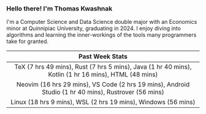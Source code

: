 
### Hello there! I'm Thomas Kwashnak

I'm a Computer Science and Data Science double major with an Economics
minor at Quinnipiac University, graduating in 2024.
I enjoy diving into algorithms and learning the inner-workings of the tools
many programmers take for granted.

| Past Week Stats |
| :---: |
| TeX (7 hrs 49 mins), Rust (7 hrs 5 mins), Java (1 hr 40 mins), Kotlin (1 hr 16 mins), HTML (48 mins) |
| Neovim (16 hrs 29 mins), VS Code (2 hrs 19 mins), Android Studio (1 hr 40 mins), Rustrover (56 mins) |
| Linux (18 hrs 9 mins), WSL (2 hrs 19 mins), Windows (56 mins) |

